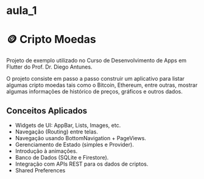 # aula_1

# 🪙 Cripto Moedas

Projeto de exemplo utilizado no Curso de Desenvolvimento de Apps em Flutter do Prof. Dr. Diego Antunes. 

O projeto consiste em passo a passo construir um aplicativo para listar algumas cripto moedas tais como o Bitcoin, Ethereum, entre outras, mostrar algumas informações de histórico de preços, gráficos e outros dados. 

## Conceitos Aplicados

- Widgets de UI: AppBar, Lists, Images, etc.
- Navegação (Routing) entre telas.
- Navegação usando BottomNavigation + PageViews.
- Gerenciamento de Estado (simples e Provider).
- Introdução à animações.
- Banco de Dados (SQLite e Firestore).
- Integração com APIs REST para os dados de criptos. 
- Shared Preferences
